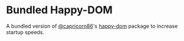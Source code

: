 
# Bundled Happy-DOM

A bundled version of [@capricorn86](https://github.com/capricorn86)'s [happy-dom](https://github.com/capricorn86/happy-dom) package to increase startup speeds.
